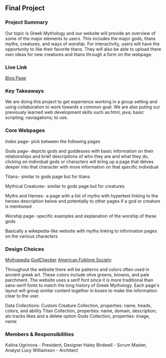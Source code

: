## Final Project

### Project Summary

Our topic is Greek Mythology and our website will provide an overview of some of the major elements to users. This includes the major gods, titans myths, creatures, and ways of worship. For interactivity, users will have the opportunity to like their favorite titans. They will also be able to upload there own ideas for new creatures and titans through a form on the webpage.

### Live Link

[Blog Page](https://kugrinov.github.io/group-venus-violets/)

### Key Takeaways

We are doing this project to get experience working in a group setting and using collaboration to work towards a common goal. We are also puting our previously learned web development skills such as:html; java; basic scripting; naviagations; to use.

### Core Webpages

Index page- pick between the following pages

Gods page- depicts gods and goddesses with basic information on their relationships and brief descriptions of who they are and what they do, clicking on individual gods or characters will bring up a page that delves deeper into that character with more information on that specific individual

Titans- similar to gods page but for titans

Mythical Creatures- similar to gods page but for creatures

Myths and Heroes- a page with a list of myths with hypertext linking to the heroes description below and potentially to other pages if a god or creature is mentioned

Worship page- specific examples and explanation of the worship of these gods

Basically a wikepedia-like website with myths linking to information pages on the various characters

### Design Choices

[Mythopedia](https://mythopedia.com/)
[GodChecker](https://www.godchecker.com/)
[American Folklore Society](https://americanfolkloresociety.org/)

Throughout the website there will be patterns and colors often used in ancient greek art. These colors include olive greens, browns, and pale parchment. The website uses a serif font since it is more traditional than sans-serif fonts to match the long history of Greek Mythology. Each page's layout will group similar content together in boxes to make the information clear to the user.

Data Collections:
Custom Creature Collection, properties: name, heads, colors, and ability
Titan Collection, properties: name, domain, description; alo tracks likes and a delete option
Gods Collection, properties: image, name

### Members & Responsibilities

Kalina Ugrinova - President, Designer
Haley Birdwell - Scrum Master, Analyst
Lucy Williamson - Architect
